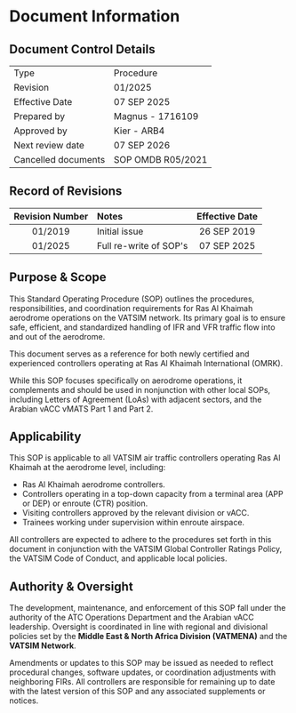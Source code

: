 # Document Information
## Document Control Details
|                     |                                                   |
|---------------------|---------------------------------------------------|
|         Type        |                    Procedure                      |
|       Revision      |                     01/2025                       |
|    Effective Date   |                    07 SEP 2025                    |
|     Prepared by     | Magnus - 1716109                                  |
|     Approved by     |           Kier - ARB4                             |
|   Next review date  |                    07 SEP 2026                    |
| Cancelled documents |                SOP OMDB R05/2021                  |

## Record of Revisions
| Revision Number |     Notes            | Effective Date |
|:---------------:|:--------------       |:--------------:|
|     01/2019     | Initial issue        |26 SEP 2019     |
|  01/2025        |Full re-write of SOP's| 07 SEP 2025    |

## Purpose & Scope
This Standard Operating Procedure (SOP) outlines the procedures, responsibilities, and coordination requirements for Ras Al Khaimah aerodrome operations on the VATSIM network. Its primary goal is to ensure safe, efficient, and standardized handling of IFR and VFR traffic flow into and out of the aerodrome.

This document serves as a reference for both newly certified and experienced controllers operating at Ras Al Khaimah International (OMRK).

While this SOP focuses specifically on aerodrome operations, it complements and should be used in nonjunction with other local SOPs, including Letters of Agreement (LoAs) with adjacent sectors, and the Arabian vACC vMATS Part 1 and Part 2.

## Applicability
This SOP is applicable to all VATSIM air traffic controllers operating Ras Al Khaimah at the aerodrome level, including:

- Ras Al Khaimah aerodrome controllers.
- Controllers operating in a top-down capacity from a terminal area (APP or DEP) or enroute (CTR) position.
- Visiting controllers approved by the relevant division or vACC.
- Trainees working under supervision within enroute airspace.

All controllers are expected to adhere to the procedures set forth in this document in conjunction with the VATSIM Global Controller Ratings Policy, the VATSIM Code of Conduct, and applicable local policies.

## Authority & Oversight
The development, maintenance, and enforcement of this SOP fall under the authority of the ATC Operations Department and the Arabian vACC leadership. Oversight is coordinated in line with regional and divisional policies set by the **Middle East & North Africa Division (VATMENA)** and the **VATSIM Network**.

Amendments or updates to this SOP may be issued as needed to reflect procedural changes, software updates, or coordination adjustments with neighboring FIRs. All controllers are responsible for remaining up to date with the latest version of this SOP and any associated supplements or notices.